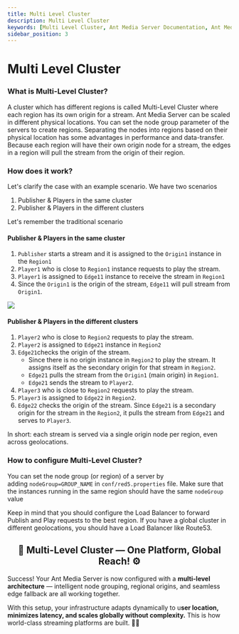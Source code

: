 ```yaml
---
title: Multi Level Cluster
description: Multi Level Cluster
keywords: [Multi Level Cluster, Ant Media Server Documentation, Ant Media Server Tutorials]
sidebar_position: 3
---
```

# Multi Level Cluster

### What is Multi-Level Cluster?

A cluster which has different regions is called Multi-Level Cluster where each region has its own origin for a stream. Ant Media Server can be scaled in different physical locations. You can set the node group parameter of the servers to create regions. Separating the nodes into regions based on their physical location has some advantages in performance and data-transfer. Because each region will have their own origin node for a stream, the edges in a region will pull the stream from the origin of their region.

### How does it work?

Let's clarify the case with an example scenario. We have two scenarios

1.  Publisher & Players in the same cluster
2.  Publisher & Players in the different clusters

Let's remember the traditional scenario

#### Publisher & Players in the same cluster

1.  ```Publisher``` starts a stream and it is assigned to the ```Origin1``` instance in the ```Region1```
2.  ```Player1``` who is close to ```Region1``` instance requests to play the stream.
3.  ```Player1``` is assigned to ```Edge11``` instance to receive the stream in ```Region1```
4.  Since the ```Origin1``` is the origin of the stream, ```Edge11``` will pull stream from ```Origin1```.

![](@site/static/img/multilevelcluster.png)

#### Publisher & Players in the different clusters

1.  ```Player2``` who is close to ```Region2``` requests to play the stream.
2.  ```Player2``` is assigned to ```Edge21``` instance in ```Region2```
3.  ```Edge21```checks the origin of the stream.
    *   Since there is no origin instance in ```Region2``` to play the stream. It assigns itself as the secondary origin for that stream in ```Region2```.
    *   ```Edge21``` pulls the stream from the ```Origin1``` (main origin) in ```Region1```.
    *   ```Edge21``` sends the stream to ```Player2```.
4.  ```Player3``` who is close to ```Region2``` requests to play the stream.
5.  ```Player3``` is assigned to ```Edge22``` in ```Region2```.
6.  ```Edge22``` checks the origin of the stream. Since ```Edge21``` is a secondary origin for the stream in the ```Region2```, it pulls the stream from ```Edge21``` and serves to ```Player3```.

In short: each stream is served via a single origin node per region, even across geolocations.

### How to configure Multi-Level Cluster?

You can set the node group (or region) of a server by adding ```nodeGroup=GROUP_NAME``` in ```conf/red5.properties``` file. Make sure that the instances running in the same region should have the same ```nodeGroup``` value

Keep in mind that you should configure the Load Balancer to forward Publish and Play requests to the best region. If you have a global cluster in different geolocations, you should have a Load Balancer like Route53.

<div align="center">
  <h2> 🧠 Multi-Level Cluster — One Platform, Global Reach! ⚙️ </h2>
</div>

Success! Your Ant Media Server is now configured with a **multi-level architecture** — intelligent node grouping, regional origins, and seamless edge fallback are all working together.

With this setup, your infrastructure adapts dynamically to u**ser location, minimizes latency, and scales globally without complexity.** This is how world-class streaming platforms are built. 🚀📡
